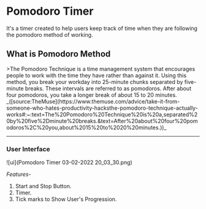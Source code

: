 

<h1>Pomodoro Timer</h1> 

It's a timer created to help users keep track of time 
when they are following the pomodoro method of working. 

<h2>What is Pomodoro Method</h2>
>The Pomodoro Technique is a time management system that encourages people to work with the time they have rather than against it. Using this method, you break your workday into 25-minute chunks separated by five-minute breaks. These intervals are referred to as pomodoros. After about four pomodoros, you take a longer break of about 15 to 20 minutes.
_([source:TheMuse](https://www.themuse.com/advice/take-it-from-someone-who-hates-productivity-hacksthe-pomodoro-technique-actually-works#:~:text=The%20Pomodoro%20Technique%20is%20a,separated%20by%20five%2Dminute%20breaks.&text=After%20about%20four%20pomodoros%2C%20you,about%2015%20to%2020%20minutes.))_

***
<h3>User Interface</h3>
![ui](Pomodoro Timer 03-02-2022 20_03_30.png)

<em>Features-</em> 
1. Start and Stop Button. 
2. Timer.
3. Tick marks to Show User's Progression.
